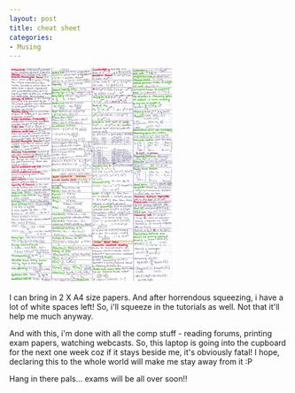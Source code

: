```yaml
---
layout: post
title: cheat sheet
categories:
- Musing
---
```



![](/img/cheatsheet089765436789.jpg)

I can bring in 2 X A4 size papers. And after horrendous squeezing, i have a lot of white spaces left! So, i'll squeeze in the tutorials as well. Not that it'll help me much anyway.

And with this, i'm done with all the comp stuff - reading forums, printing exam papers, watching webcasts. So, this laptop is going into the cupboard for the next one week coz if it stays beside me, it's obviously fatal! I hope, declaring this to the whole world will make me stay away from it :P

Hang in there pals... exams will be all over soon!!
